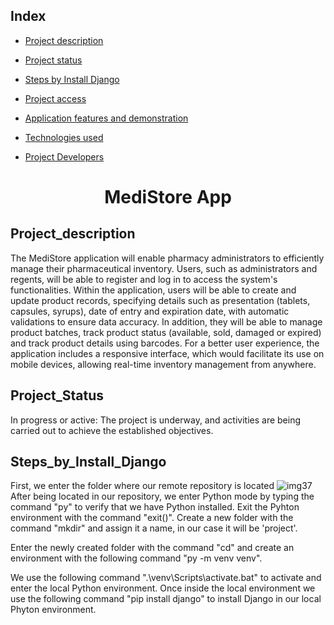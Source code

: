 ## Index

* [Project description](#Project_description)

* [Project status](#Project_Status)

* [Steps by Install Django](#Steps_by_Install_Django)

* [Project access](#Project_access)

* [Application features and demonstration](#Application_features_demonstration)

* [Technologies used](#Technologies_used)

* [Project Developers](#Project_Developers)

<h1 align="center">MediStore App</h1>

## Project_description

The MediStore application will enable pharmacy administrators to efficiently manage their pharmaceutical inventory. Users, such as administrators and regents, will be able to register and log in to access the system's functionalities. Within the application, users will be able to create and update product records, specifying details such as presentation (tablets, capsules, syrups), date of entry and expiration date, with automatic validations to ensure data accuracy. In addition, they will be able to manage product batches, track product status (available, sold, damaged or expired) and track product details using barcodes. For a better user experience, the application includes a responsive interface, which would facilitate its use on mobile devices, allowing real-time inventory management from anywhere.

## Project_Status

In progress or active: The project is underway, and activities are being carried out to achieve the established objectives.

## Steps_by_Install_Django

First, we enter the folder where our remote repository is located
![img37](assets/1.png)
After being located in our repository, we enter Python mode by typing the command "py" to verify that we have Python installed. Exit the Pyhton environment with the command "exit()". Create a new folder with the command "mkdir" and assign it a name, in our case it will be 'project'.

Enter the newly created folder with the command "cd" and create an environment with the following command "py -m venv venv".

We use the following command ".\venv\Scripts\activate.bat" to activate and enter the local Python environment. Once inside the local environment we use the following command "pip install django" to install Django in our local Phyton environment.